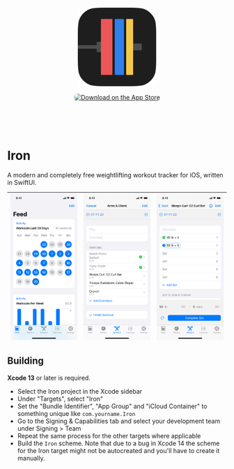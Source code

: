 <p align="center">
  <a href="https://apps.apple.com/us/app/iron-workout-tracker/id1479893244?itsct=apps_box_link&itscg=30200" target="_blank" rel="noopener noreferrer">
    <img width="180" height="180" src="assets/app_icon_rounded.png" alt="Iron App Icon">
  </a>
</p>

<p align="center">
  <a href="https://apps.apple.com/us/app/iron-workout-tracker/id1479893244?itsct=apps_box_badge&amp;itscg=30200" target="_blank" rel="noopener noreferrer" style="display: inline-block; overflow: hidden; border-radius: 13px; width: 250px; height: 83px;"><img src="https://tools.applemediaservices.com/api/badges/download-on-the-app-store/black/en-us?size=250x83&amp;releaseDate=1570320000&h=451eec3a78491471632d869e4532a641" alt="Download on the App Store" style="border-radius: 13px; width: 250px; height: 83px;"></a>
</p>

# Iron

A modern and completely free weightlifting workout tracker for iOS, written in SwiftUI.

| ![Screenshot 1](assets/screenshot1.png) | ![Screenshot 2](assets/screenshot2.png) | ![Screenshot 3](assets/screenshot3.png) |
|-|-|-|

## Building

**Xcode 13** or later is required.

- Select the Iron project in the Xcode sidebar
- Under "Targets", select "Iron"
- Set the "Bundle Identifier", "App Group" and "iCloud Container" to something unique like `com.yourname.Iron`
- Go to the Signing & Capabilities tab and select your development team under Signing > Team
- Repeat the same process for the other targets where applicable
- Build the `Iron` scheme. Note that due to a bug in Xcode 14 the scheme for the Iron target might not be autocreated and you'll have to create it manually.
